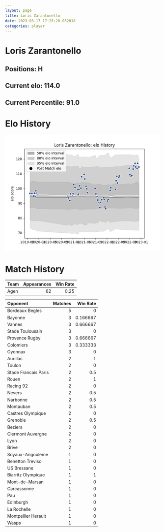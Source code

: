 ```yaml
---  
layout: page  
title: Loris Zarantonello  
date: 2023-03-17 17:25:20.032018  
categories: player  
---
```

# Loris Zarantonello

## Positions: H

## Current elo: 114.0

## Current Percentile: 91.0

# Elo History


![elo history](history_LorisZarantonello.png)
# Match History


| Team   |   Appearances |   Win Rate |
|:-------|--------------:|-----------:|
| Agen   |            62 |       0.25 |

| Opponent             |   Matches |   Win Rate |
|:---------------------|----------:|-----------:|
| Bordeaux Begles      |         5 |   0        |
| Bayonne              |         3 |   0.166667 |
| Vannes               |         3 |   0.666667 |
| Stade Toulousain     |         3 |   0        |
| Provence Rugby       |         3 |   0.666667 |
| Colomiers            |         3 |   0.333333 |
| Oyonnax              |         3 |   0        |
| Aurillac             |         2 |   1        |
| Toulon               |         2 |   0        |
| Stade Francais Paris |         2 |   0.5      |
| Rouen                |         2 |   1        |
| Racing 92            |         2 |   0        |
| Nevers               |         2 |   0.5      |
| Narbonne             |         2 |   0.5      |
| Montauban            |         2 |   0.5      |
| Castres Olympique    |         2 |   0        |
| Grenoble             |         2 |   0.5      |
| Beziers              |         2 |   0        |
| Clermont Auvergne    |         2 |   0        |
| Lyon                 |         2 |   0        |
| Brive                |         2 |   0        |
| Soyaux-Angouleme     |         1 |   0        |
| Benetton Treviso     |         1 |   0        |
| US Bressane          |         1 |   0        |
| Biarritz Olympique   |         1 |   1        |
| Mont-de-Marsan       |         1 |   0        |
| Carcassonne          |         1 |   0        |
| Pau                  |         1 |   0        |
| Edinburgh            |         1 |   0        |
| La Rochelle          |         1 |   0        |
| Montpellier Herault  |         1 |   0        |
| Wasps                |         1 |   0        |
